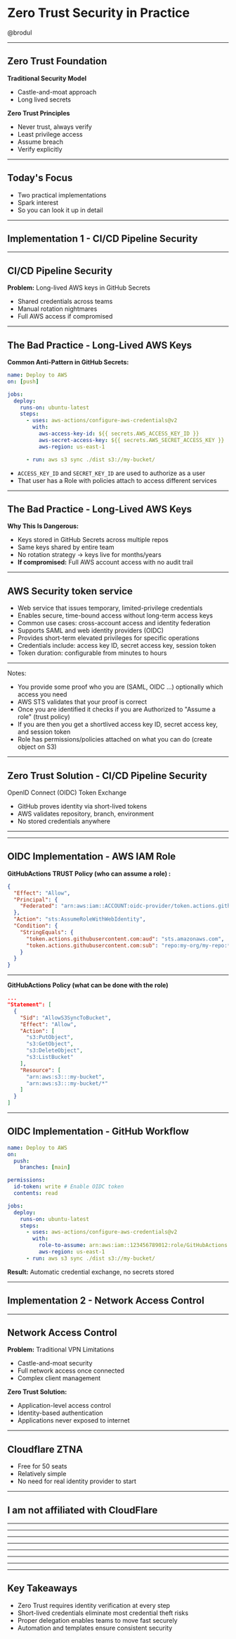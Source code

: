 # Zero Trust Security in Practice

@brodul

---

## Zero Trust Foundation

**Traditional Security Model**

- Castle-and-moat approach
- Long lived secrets

**Zero Trust Principles**

- Never trust, always verify
- Least privilege access
- Assume breach
- Verify explicitly

---

## Today's Focus
- Two practical implementations
- Spark interest
- So you can look it up in detail 

---
## Implementation 1 - CI/CD Pipeline Security
---

## CI/CD Pipeline Security

**Problem:** Long-lived AWS keys in GitHub Secrets

- Shared credentials across teams
- Manual rotation nightmares
- Full AWS access if compromised

---

## The Bad Practice - Long-Lived AWS Keys

**Common Anti-Pattern in GitHub Secrets:**

```yaml
name: Deploy to AWS
on: [push]

jobs:
  deploy:
    runs-on: ubuntu-latest
    steps:
      - uses: aws-actions/configure-aws-credentials@v2
        with:
          aws-access-key-id: ${{ secrets.AWS_ACCESS_KEY_ID }}
          aws-secret-access-key: ${{ secrets.AWS_SECRET_ACCESS_KEY }}
          aws-region: us-east-1

      - run: aws s3 sync ./dist s3://my-bucket/
```

- `ACCESS_KEY_ID` and `SECRET_KEY_ID` are used to authorize as a user
- That user has a Role with policies attach to access different services

---

## The Bad Practice - Long-Lived AWS Keys

**Why This Is Dangerous:**

- Keys stored in GitHub Secrets across multiple repos
- Same keys shared by entire team
- No rotation strategy → keys live for months/years
- **If compromised:** Full AWS account access with no audit trail

---

## AWS Security token service

- Web service that issues temporary, limited-privilege credentials
- Enables secure, time-bound access without long-term access keys
- Common use cases: cross-account access and identity federation
- Supports SAML and web identity providers (OIDC)
- Provides short-term elevated privileges for specific operations
- Credentials include: access key ID, secret access key, session token
- Token duration: configurable from minutes to hours

---
<!-- .slide: data-background="aws_sts_diagram.png" data-background-size="contain" -->

Notes:
- You provide some proof who you are (SAML, OIDC ...) optionally which access you need
- AWS STS validates that your proof is correct
- Once you are identified it checks if you are Authorized to "Assume a role" (trust policy)
- If you are then you get a shortlived access key ID, secret access key, and session token
- Role has permissions/policies attached on what you can do (create object on S3)

---

## Zero Trust Solution - CI/CD Pipeline Security

OpenID Connect (OIDC) Token Exchange

- GitHub proves identity via short-lived tokens
- AWS validates repository, branch, environment
- No stored credentials anywhere

---

<!-- .slide: data-background="oidc-flow.png" data-background-size="contain" -->

---

## OIDC Implementation - AWS IAM Role

**GitHubActions TRUST Policy (who can assume a role) :**

```json
{
  "Effect": "Allow",
  "Principal": {
    "Federated": "arn:aws:iam::ACCOUNT:oidc-provider/token.actions.githubusercontent.com"
  },
  "Action": "sts:AssumeRoleWithWebIdentity",
  "Condition": {
    "StringEquals": {
      "token.actions.githubusercontent.com:aud": "sts.amazonaws.com",
      "token.actions.githubusercontent.com:sub": "repo:my-org/my-repo:*"
    }
  }
}
```

---

**GitHubActions Policy (what can be done with the role)**

```json
...
"Statement": [
  {
    "Sid": "AllowS3SyncToBucket",
    "Effect": "Allow",
    "Action": [
      "s3:PutObject",
      "s3:GetObject", 
      "s3:DeleteObject",
      "s3:ListBucket"
    ],
    "Resource": [
      "arn:aws:s3:::my-bucket",
      "arn:aws:s3:::my-bucket/*"
    ]
  }
]
``` 

---

## OIDC Implementation - GitHub Workflow

```yaml
name: Deploy to AWS
on:
  push:
    branches: [main]

permissions:
  id-token: write # Enable OIDC token
  contents: read

jobs:
  deploy:
    runs-on: ubuntu-latest
    steps:
      - uses: aws-actions/configure-aws-credentials@v2
        with:
          role-to-assume: arn:aws:iam::123456789012:role/GitHubActions
          aws-region: us-east-1
      - run: aws s3 sync ./dist s3://my-bucket/
```

**Result:** Automatic credential exchange, no secrets stored

---

## Implementation 2 - Network Access Control

---

## Network Access Control

**Problem:** Traditional VPN Limitations

- Castle-and-moat security
- Full network access once connected
- Complex client management

**Zero Trust Solution:** 

- Application-level access control
- Identity-based authentication
- Applications never exposed to internet

---

## Cloudflare ZTNA  

- Free for 50 seats
- Relatively simple 
- No need for real identity provider to start

---

## I am not affiliated with CloudFlare 

---

<!-- .slide: data-background="cf.svg" data-background-size="contain" -->

---

<!-- .slide: data-background="cloudflare-ztna.png" data-background-size="contain" -->

---


<!-- .slide: data-background="cloudflare-ztna-otp.png" data-background-size="contain" -->

---

<!-- .slide: data-background="tunnels.png" data-background-size="contain" -->

---

<!-- .slide: data-background="hostnames.png" data-background-size="contain" -->

---

<!-- .slide: data-background="app1.png" data-background-size="contain" -->

---

<!-- .slide: data-background="app2.png" data-background-size="contain" -->

---

## Key Takeaways

- Zero Trust requires identity verification at every step
- Short-lived credentials eliminate most credential theft risks
- Proper delegation enables teams to move fast securely
- Automation and templates ensure consistent security

